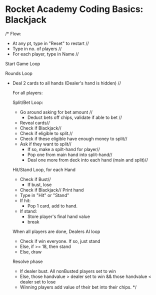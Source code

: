 # Rocket Academy Coding Basics: Blackjack
/*
Flow:
- At any pt, type in "Reset" to restart //
- Type in no. of players //
- For each player, type in Name //

Start Game Loop

Rounds Loop
- Deal 2 cards to all hands (Dealer's hand is hidden) //

  For all players:
    
  Split/Bet Loop:
    - Go around asking for bet amount  //
      - Deduct bets off chips, validate if able to bet //
    - Reveal cards//
    - Check if Blackjack//
    - Check if eligible to split.//
    - Check if these eligible have enough money to split//
    - Ask if they want to split//
      - If so, make a spilt-hand for player//
      - Pop one from main hand into split-hand//
      - Deal one more from deck into each hand (main and split)//
 
  Hit/Stand Loop, for each Hand
    - Check if Bust//
      - If bust, lose
    - Check if Blackjack//
    Print hand
    - Type in "Hit" or "Stand"
    - If hit: 
      - Pop 1 card, add to hand.
    - If stand:
      - Store player's final hand value
      - break
  
  When all players are done, Dealers AI loop
  - Check if win everyone. If so, just stand
  - Else, if >= 18, then stand
  - Else, draw

  Resolve phase
  - If dealer bust. All nonBusted players set to win
  - Else, those handvalue > dealer set to win && those handvalue < dealer set to lose
  - Winning players add value of their bet into their chips.
*/